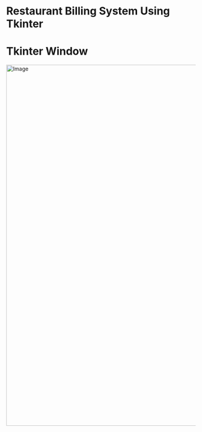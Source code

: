# Restaurant Billing System Using Tkinter
# Tkinter Window

<img width="960" alt="Image" src="https://github.com/user-attachments/assets/70b4caff-1d70-4c27-b646-27eb5beee0c8" />
